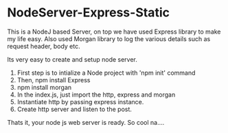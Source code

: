 # NodeServer-Express-Static
This is a NodeJ based Server, on top we have used Express library to make my life easy. Also used Morgan library to log the various details such as request header, body etc.

Its very easy to create and setup node server.

1) First step is to intialize a Node project with 'npm init' command
2) Then, npm install Express
3) npm install morgan
4) In the index.js, just import the http, express and morgan
5) Instantiate http by passing express instance.
6) Create http server and listen to the post.

Thats it, your node js web server is ready. So cool na....
